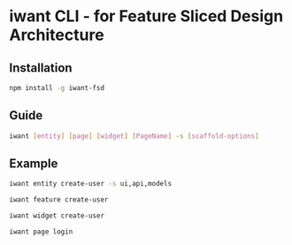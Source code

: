 # iwant CLI - for Feature Sliced Design Architecture

## Installation

```sh
npm install -g iwant-fsd
```

## Guide

```sh
iwant [entity] [page] [widget] [PageName] -s [scaffold-options]
```

## Example

```sh
iwant entity create-user -s ui,api,models
```

```sh
iwant feature create-user
```

```sh
iwant widget create-user
```

```sh
iwant page login
```

